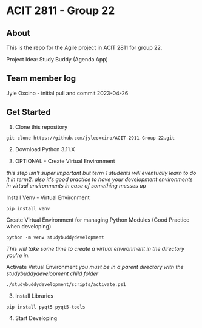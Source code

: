 # ACIT 2811 - Group 22

## About

This is the repo for the Agile project in ACIT 2811 for group 22.

Project Idea: Study Buddy (Agenda App)

## Team member log

Jyle Oxcino - initial pull and commit 2023-04-26

## Get Started

1. Clone this repository
```
git clone https://github.com/jyleoxcino/ACIT-2911-Group-22.git
```

2. Download Python 3.11.X

3. OPTIONAL - Create Virtual Environment

_this step isn't super important but term 1 students will eventually learn to do it in term2. also it's good practice to have your development environments in virtual environments in case of something messes up_

Install Venv - Virtual Environment
```
pip install venv
```

Create Virtual Environment for managing Python Modules (Good Practice when developing)

```
python -m venv studybuddydevelopment
```
_This will take some time to create a virtual environment in the directory you're in._

Activate Virtual Environment
_you must be in a parent directory with the studybuddydevelopment child folder_ 

```
./studybuddydevelopment/scripts/activate.ps1
```

3. Install Libraries

```
pip install pyqt5 pyqt5-tools
```

4. Start Developing
  
